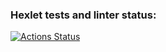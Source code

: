### Hexlet tests and linter status:
[![Actions Status](https://github.com/morningjacketup/java-project-61/workflows/hexlet-check/badge.svg)](https://github.com/morningjacketup/java-project-61/actions)